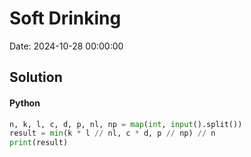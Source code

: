 # Soft Drinking

Date: 2024-10-28 00:00:00

## Solution

#### Python
```python
n, k, l, c, d, p, nl, np = map(int, input().split())
result = min(k * l // nl, c * d, p // np) // n
print(result)
 ```